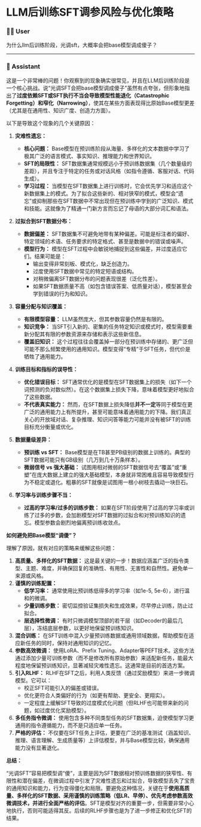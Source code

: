 # LLM后训练SFT调参风险与优化策略

### 🧑‍💻 User

为什么llm后训练阶段，光调sft，大概率会把base模型调成傻子？

---

### 🤖 Assistant

这是一个非常棒的问题！你观察到的现象确实很常见，并且在LLM后训练阶段是一个核心挑战。说“光调SFT会把base模型调成傻子”虽然有点夸张，但形象地指出了**过度依赖SFT或SFT执行不当会导致模型性能退化（Catastrophic Forgetting）和窄化（Narrowing）**，使其在某些方面表现得比原始Base模型更差（尤其是在通用性、知识广度、创造力方面）。

以下是导致这个现象的几个关键原因：

1.  **灾难性遗忘：**
    *   **核心问题：** Base模型在预训练阶段从海量、多样化的文本数据中学习了极其广泛的语言模式、事实知识、推理能力和世界知识。
    *   **SFT的局限性：** SFT数据集通常规模远小于预训练数据集（几个数量级的差距），并且专注于特定的任务或对话风格（如指令遵循、客服对话、代码生成）。
    *   **学习过程：** 当模型在SFT数据集上进行训练时，它会优先学习和适应这个新数据集上的模式。为了拟合这些新的、相对狭窄的模式，模型会“遗忘”或抑制那些在SFT数据中不常出现但在预训练中学到的广泛知识、模式和技能。这就像为了精通一门新方言而忘记了母语的大部分词汇和语法。

2.  **过拟合到SFT数据分布：**
    *   **数据偏差：** SFT数据集不可避免地带有某种偏差。可能是标注者的偏好、特定领域的术语、任务要求的特定格式、甚至是数据中的错误或噪声。
    *   **模型行为：** 模型在SFT过程中会敏锐地捕捉到这些偏差，并过度适应它们。结果可能是：
        *   输出变得非常刻板、模式化，缺乏创造力。
        *   过度使用SFT数据中常见的特定短语或结构。
        *   对稍微偏离SFT数据分布的问题表现很差（泛化性差）。
        *   如果SFT数据质量不高（如包含错误答案、低质量对话），模型甚至会学到错误的行为和知识。

3.  **容量分配与知识覆盖：**
    *   **有限模型容量：** LLM虽然庞大，但其参数容量仍然是有限的。
    *   **知识竞争：** 当SFT引入新的、密集的任务特定知识或模式时，模型需要重新分配其有限的参数资源来存储和表示这些新信息。
    *   **覆盖旧知识：** 这个过程往往会覆盖掉一部分在预训练中存储的、更广泛但可能不那么频繁使用的通用知识。模型变得“专精”于SFT任务，但代价是牺牲了通用能力。

4.  **训练目标和指标的误导性：**
    *   **优化错误目标：** SFT通常优化的是模型在SFT数据集上的损失（如下一个词预测的负对数似然）。在这个数据集上损失下降，意味着模型更好地拟合了这些数据。
    *   **不代表真实能力：** 然而，在SFT数据上损失降低**并不一定**等同于模型在更广泛的通用能力上有所提升，甚至可能意味着通用能力的下降。我们真正关心的开放域对话、复杂推理、知识问答等能力可能并没有被SFT的训练目标充分衡量或优化。

5.  **数据量级差异：**
    *   **预训练 vs SFT：** Base模型是在TB甚至PB级别的数据上训练的。典型的SFT数据可能只有GB级别（几万到几十万条样本）。
    *   **微弱信号 vs 强大基础：** 试图用相对微弱的SFT数据信号去“覆盖”或“重塑”在庞大数据上建立的强大基础模型，本身就非常困难且容易导致模型行为不稳定或退化。粗暴的SFT就像是试图用一根小树枝去撬动一块巨石。

6.  **学习率与训练步骤不当：**
    *   **过高的学习率/过多的训练步数：** 如果在SFT阶段使用了过高的学习率或训练了过多的步数，会加剧模型对SFT数据的过拟合和对预训练知识的遗忘。模型参数会剧烈地偏离预训练收敛点。

**如何避免把Base模型“调傻”？**

理解了原因，就有对应的策略来缓解这些问题：

1.  **高质量、多样化的SFT数据：** 这是最关键的一步！数据应涵盖广泛的指令类型、主题、难度，并确保回复的准确性、有用性、无害性和自然性。避免单一来源或风格。
2.  **谨慎的训练配置：**
    *   **低学习率：** 通常使用比预训练低得多的学习率（如1e-5, 5e-6），进行温和的微调。
    *   **少量训练步数：** 密切监控验证集损失和生成效果，尽早停止训练，防止过拟合。
    *   **层选择性微调：** 有时只微调模型顶部的若干层（如Decoder的最后几层），冻结底层参数，以更好地保留预训练知识。
3.  **混合训练：** 在SFT训练中混入少量预训练数据或通用领域数据，帮助模型在适应新任务的同时，保持对通用知识的记忆。
4.  **参数高效微调：** 使用LoRA、Prefix Tuning、Adapter等PEFT技术。这些方法通过添加少量可训练参数（而不是修改所有原始参数）来适配新任务，能最大程度地保留预训练知识，显著减轻灾难性遗忘。这通常是目前的首选方案。
5.  **引入RLHF：** RLHF在SFT之后，利用人类反馈（通过奖励模型）来进一步微调模型。它可以：
    *   校正SFT可能引入的偏差或错误。
    *   优化更符合人类偏好的行为（如更有帮助、更安全、更翔实）。
    *   一定程度上缓解SFT导致的过度模式化问题（但RLHF也可能带来新的问题，如过度优化奖励模型）。
6.  **多任务指令微调：** 使用包含多种不同类型任务的SFT数据集，迫使模型学习更通用的指令遵循能力，而不是只适应单一任务。
7.  **严格的评估：** 不仅要在SFT任务上评估，更要在广泛的基准测试（涵盖知识、推理、语言理解、生成质量等）上评估模型，并与Base模型比较，确保通用能力没有显著退化。

**总结：**

“光调SFT”容易把模型调“傻”，主要是因为SFT数据相对预训练数据的狭窄性、有限性和潜在偏差，在微调过程中引发了灾难性遗忘和过拟合，导致模型丢失了宝贵的通用知识和能力，行为变得僵化和局限。要避免这种情况，关键在于**使用高质量、多样化的SFT数据、采用谨慎的训练策略（低LR、早停）、优先考虑参数高效微调技术，并进行全面严格的评估**。SFT是模型对齐的重要一步，但需要非常小心地执行，否则可能适得其反。后续的RLHF步骤也是为了进一步修正和优化SFT的结果。
